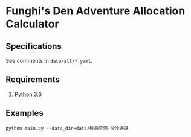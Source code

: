 # Funghi's Den Adventure Allocation Calculator

## Specifications

See comments in `data/all/*.yaml`.

## Requirements

1. [Python 3.6](https://www.anaconda.com/download/)

## Examples

```shell
python main.py --data_dir=data/砂牆空洞-沙沙通道
```
